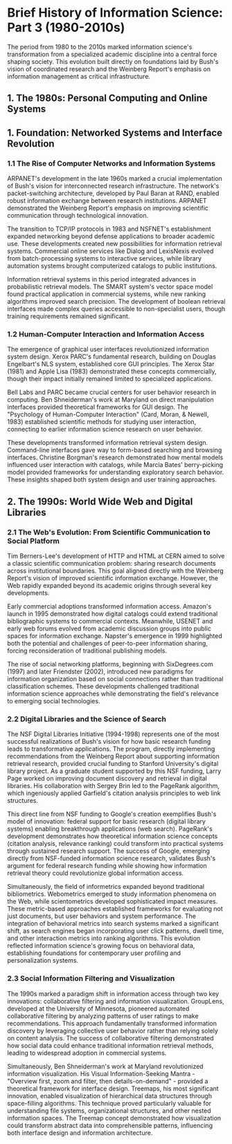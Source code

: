 # Brief History of Information Science: Part 3 (1980-2010s)

The period from 1980 to the 2010s marked information science's transformation from a specialized academic discipline into a central force shaping society. This evolution built directly on foundations laid by Bush's vision of coordinated research and the Weinberg Report's emphasis on information management as critical infrastructure.

## 1. The 1980s: Personal Computing and Online Systems

## 1. Foundation: Networked Systems and Interface Revolution

### 1.1 The Rise of Computer Networks and Information Systems
ARPANET's development in the late 1960s marked a crucial implementation of Bush's vision for interconnected research infrastructure. The network's packet-switching architecture, developed by Paul Baran at RAND, enabled robust information exchange between research institutions. ARPANET demonstrated the Weinberg Report's emphasis on improving scientific communication through technological innovation.

The transition to TCP/IP protocols in 1983 and NSFNET's establishment expanded networking beyond defense applications to broader academic use. These developments created new possibilities for information retrieval systems. Commercial online services like Dialog and LexisNexis evolved from batch-processing systems to interactive services, while library automation systems brought computerized catalogs to public institutions.

Information retrieval systems in this period integrated advances in probabilistic retrieval models. The SMART system's vector space model found practical application in commercial systems, while new ranking algorithms improved search precision. The development of boolean retrieval interfaces made complex queries accessible to non-specialist users, though training requirements remained significant.

### 1.2 Human-Computer Interaction and Information Access
The emergence of graphical user interfaces revolutionized information system design. Xerox PARC's fundamental research, building on Douglas Engelbart's NLS system, established core GUI principles. The Xerox Star (1981) and Apple Lisa (1983) demonstrated these concepts commercially, though their impact initially remained limited to specialized applications.

Bell Labs and PARC became crucial centers for user behavior research in computing. Ben Shneiderman's work at Maryland on direct manipulation interfaces provided theoretical frameworks for GUI design. The "Psychology of Human-Computer Interaction" (Card, Moran, & Newell, 1983) established scientific methods for studying user interaction, connecting to earlier information science research on user behavior.

These developments transformed information retrieval system design. Command-line interfaces gave way to form-based searching and browsing interfaces. Christine Borgman's research demonstrated how mental models influenced user interaction with catalogs, while Marcia Bates' berry-picking model provided frameworks for understanding exploratory search behavior. These insights shaped both system design and user training approaches.

## 2. The 1990s: World Wide Web and Digital Libraries

### 2.1 The Web's Evolution: From Scientific Communication to Social Platform
Tim Berners-Lee's development of HTTP and HTML at CERN aimed to solve a classic scientific communication problem: sharing research documents across institutional boundaries. This goal aligned directly with the Weinberg Report's vision of improved scientific information exchange. However, the Web rapidly expanded beyond its academic origins through several key developments.

Early commercial adoptions transformed information access. Amazon's launch in 1995 demonstrated how digital catalogs could extend traditional bibliographic systems to commercial contexts. Meanwhile, USENET and early web forums evolved from academic discussion groups into public spaces for information exchange. Napster's emergence in 1999 highlighted both the potential and challenges of peer-to-peer information sharing, forcing reconsideration of traditional publishing models.

The rise of social networking platforms, beginning with SixDegrees.com (1997) and later Friendster (2002), introduced new paradigms for information organization based on social connections rather than traditional classification schemes. These developments challenged traditional information science approaches while demonstrating the field's relevance to emerging social technologies.

### 2.2 Digital Libraries and the Science of Search
The NSF Digital Libraries Initiative (1994-1998) represents one of the most successful realizations of Bush's vision for how basic research funding leads to transformative applications. The program, directly implementing recommendations from the Weinberg Report about supporting information retrieval research, provided crucial funding to Stanford University's digital library project. As a graduate student supported by this NSF funding, Larry Page worked on improving document discovery and retrieval in digital libraries. His collaboration with Sergey Brin led to the PageRank algorithm, which ingeniously applied Garfield's citation analysis principles to web link structures.

This direct line from NSF funding to Google's creation exemplifies Bush's model of innovation: federal support for basic research (digital library systems) enabling breakthrough applications (web search). PageRank's development demonstrates how theoretical information science concepts (citation analysis, relevance ranking) could transform into practical systems through sustained research support. The success of Google, emerging directly from NSF-funded information science research, validates Bush's argument for federal research funding while showing how information retrieval theory could revolutionize global information access.

Simultaneously, the field of informetrics expanded beyond traditional bibliometrics. Webometrics emerged to study information phenomena on the Web, while scientometrics developed sophisticated impact measures. These metric-based approaches established frameworks for evaluating not just documents, but user behaviors and system performance. The integration of behavioral metrics into search systems marked a significant shift, as search engines began incorporating user click patterns, dwell time, and other interaction metrics into ranking algorithms. This evolution reflected information science's growing focus on behavioral data, establishing foundations for contemporary user profiling and personalization systems.

### 2.3 Social Information Filtering and Visualization
The 1990s marked a paradigm shift in information access through two key innovations: collaborative filtering and information visualization. GroupLens, developed at the University of Minnesota, pioneered automated collaborative filtering by analyzing patterns of user ratings to make recommendations. This approach fundamentally transformed information discovery by leveraging collective user behavior rather than relying solely on content analysis. The success of collaborative filtering demonstrated how social data could enhance traditional information retrieval methods, leading to widespread adoption in commercial systems.

Simultaneously, Ben Shneiderman's work at Maryland revolutionized information visualization. His Visual Information-Seeking Mantra - "Overview first, zoom and filter, then details-on-demand" - provided a theoretical framework for interface design. Treemaps, his most significant innovation, enabled visualization of hierarchical data structures through space-filling algorithms. This technique proved particularly valuable for understanding file systems, organizational structures, and other nested information spaces. The Treemap concept demonstrated how visualization could transform abstract data into comprehensible patterns, influencing both interface design and information architecture.
